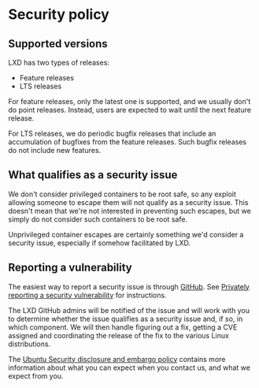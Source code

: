 # Security policy

## Supported versions
<!-- Include start supported versions -->

LXD has two types of releases:

- Feature releases
- LTS releases

For feature releases, only the latest one is supported, and we usually
don't do point releases. Instead, users are expected to wait until the
next feature release.

For LTS releases, we do periodic bugfix releases that include an
accumulation of bugfixes from the feature releases. Such bugfix releases
do not include new features.

<!-- Include end supported versions -->

## What qualifies as a security issue

We don't consider privileged containers to be root safe, so any exploit
allowing someone to escape them will not qualify as a security issue.
This doesn't mean that we're not interested in preventing such escapes,
but we simply do not consider such containers to be root safe.

Unprivileged container escapes are certainly something we'd consider a
security issue, especially if somehow facilitated by LXD.

## Reporting a vulnerability

The easiest way to report a security issue is through
[GitHub](https://github.com/canonical/lxd/security/advisories/new). See
[Privately reporting a security
vulnerability](https://docs.github.com/en/code-security/security-advisories/guidance-on-reporting-and-writing/privately-reporting-a-security-vulnerability)
for instructions.

The LXD GitHub admins will be notified of the issue and will work with you
to determine whether the issue qualifies as a security issue and, if so, in
which component. We will then handle figuring out a fix, getting a CVE
assigned and coordinating the release of the fix to the various Linux
distributions.

The [Ubuntu Security disclosure and embargo
policy](https://ubuntu.com/security/disclosure-policy) contains more
information about what you can expect when you contact us, and what we
expect from you.
